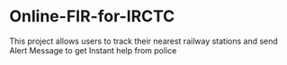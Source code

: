 # Online-FIR-for-IRCTC
This project allows users to track their nearest railway stations and send Alert Message to get Instant help from police
